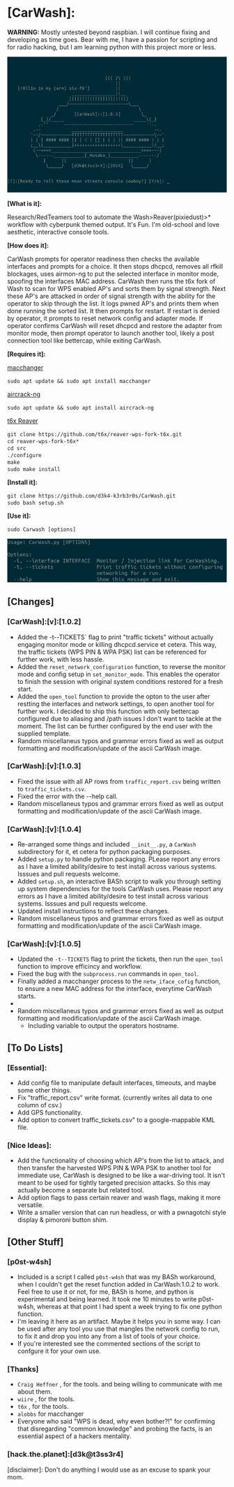 # [CarWash]:
**WARNING:** Mostly untested beyond raspbian.  I will continue fixing and developing as time goes. Bear with me, I have a passion for scripting and for radio hacking,
but I am learning python with this project more or less. 

![carwashcar](ascii_car.jpg)

**[What is it]:**

Research/RedTeamers tool to automate the Wash>Reaver(pixiedust)>* workflow with cyberpunk themed output. It's Fun. I'm old-school and love aesthetic, interactive console tools. 

**[How does it]:**

CarWash prompts for operator readiness then checks the available interfaces and prompts for a choice. It then stops dhcpcd, removes all rfkill blockages, uses airmon-ng to put the selected interface in monitor mode, spoofing the interfaces MAC address. CarWash then runs the t6x fork of Wash to scan for WPS enabled AP's and sorts them by signal strength. Next these AP's are attacked in order of signal strength with the ability for the operator to skip through the list. It logs pwned AP's and prints them when done running the sorted list. It then prompts for restart. If restart is denied by operator, it prompts to reset network config and adapter mode. If operator confirms CarWash will reset dhcpcd and restore the adapter from monitor mode, then prompt operator to launch another tool, likely a post connection tool like bettercap, while exiting CarWash. 

**[Requires it]:**

[macchanger](https://github.com/alobbs/macchanger)
```
sudo apt update && sudo apt install macchanger
```




[aircrack-ng](https://github.com/aircrack-ng/aircrack-ng)
  ```
  sudo apt update && sudo apt install aircrack-ng

  ```

[t6x Reaver](https://github.com/t6x/reaver-wps-fork-t6x)
  ```
  git clone https://github.com/t6x/reaver-wps-fork-t6x.git
  cd reaver-wps-fork-t6x*
  cd src
  ./configure
  make
  sudo make install
  ```


**[Install it]:**
  ```
  git clone https://github.com/d3k4-k3rb3r0s/CarWash.git
  sudo bash setup.sh
  ```
**[Use it]:**
  ```
  sudo Carwash [options]
  ```
![usage](carwash_usage.jpg)



## [Changes]
### [CarWash]:[v]:[1.0.2]
  - Added the  -t--TICKETS` flag to print "traffic tickets" without actually engaging monitor mode or killing dhcpcd.service et cetera. This way, the traffic tickets 
    (WPS PIN & WPA PSK) list can be referenced for further work, with less hassle.
  - Added the `reset_network_configuration` function, to reverse the monitor mode and config setup in `set_monitor_mode`. This enables the operator to finish the session with original system conditions restored for a fresh start.
  - Added the `open_tool` function to provide the opton to the user after restting the interfaces and network settings, to open another tool for further work. I decided to ship this function with only bettercap configured due to aliasing and /path issues I don't want to tackle at the moment.  The list can be further configured by the end user with the supplied template.
  - Random miscellaneus typos and grammar errors fixed as well as output formatting and modification/update of the ascii CarWash image.
### [CarWash]:[v]:[1.0.3]
  - Fixed the issue with all AP rows from `traffic_report.csv` being written to `traffic_tickets.csv`.
  - Fixed the error with the --help call.
  - Random miscellaneus typos and grammar errors fixed as well as output formatting and modification/update of the ascii CarWash image.
### [CarWash]:[v]:[1.0.4]
  - Re-arranged some things and included `__init__.py`, a `CarWash` subdirectory for it, et cetera for python packaging purposes.
  - Added `setup.py` to handle python packaging. PLease report any errors as I have a limited ability/desire to test install across various systems. Isssues and pull requests welcome.
  - Added `setup.sh`, an interactive BASh script to walk you through setting up system dependencies for the tools CarWash uses. Please report any errors as I have a limited ability/desire to test install across various systems. Isssues and pull requests welcome.
  - Updated install instructions to reflect these changes.
  - Random miscellaneus typos and grammar errors fixed as well as output formatting and modification/update of the ascii CarWash image.
### [CarWash]:[v]:[1.0.5]
  - Updated the `-t--TICKETS` flag to print the tickets, then run the `open_tool` function to improve efficincy and workflow.
  - Fixed the bug with the `subprocess.run` commands in `open_tool`.
  - Finally added a macchanger process to the `netw_iface_cofig` function, to ensure a new MAC address for the interface, everytime CarWash starts.
  - 
  - Random miscellaneus typos and grammar errors fixed as well as output formatting and modification/update of the ascii CarWash image.
     - Including variable to output the operators hostname. 




## [To Do Lists]

### [Essential]:
 - Add config file to manipulate default interfaces, timeouts, and maybe some other things.
 - Fix "traffic_report.csv" write format. (currently writes all data to one column of csv.)
 - Add GPS functionality.
 - Add option to convert traffic_tickets.csv" to a google-mappable KML file.
  
### [Nice Ideas]:
 - Add the functionality of choosing which AP's from the list to attack, and then transfer the harvested WPS PIN & WPA PSK to another tool for immediate use, CarWash is 
   designed to be like a war-driving tool. It isn't meant to be used for tightly targeted precision attacks. So this may actually become a separate but related tool.
 - Add option flags to pass certain reaver and wash flags, making it more versatile.
 - Write a smaller version that can run headless, or with a pwnagotchi style display & pimoroni button shim.


## [Other Stuff]

### [p0st-w4sh]
 - Included is a script I called `p0st-w4sh` that was my BASh workaround, when I couldn't get the reset function added in CarWash:1.0.2 to work. Feel free to use it or       not, for me, BASh is home, and python is experimental and being learned. It took me 10 minutes to write p0st-w4sh, whereas at that point I had spent a week trying to      fix one python function.
 - I'm leaving it here as an artifact. Maybe it helps you in some way. I can be used after any tool you use that mangles the network config to run, to fix it and drop you    into any from a list of tools of your choice. 
 - If you're interested see the commented sections of the script to confgure it for your own use.

### [Thanks]
- `Craig Heffner` , for the tools. and being willing to communicate with me about them. 
- `wiire` , for the tools.
- `t6x` , for the tools.
- `alobbs` for macchanger
- Everyone who said "WPS is dead, why even bother?!" for confirming that disregarding "common knowledge" and probing the facts, is an essential aspect of a hackers mentality.


### [hack.the.planet]:[d3k@t3ss3r4]
[disclaimer]: Don't do anything I would use as an excuse to spank your mom.
